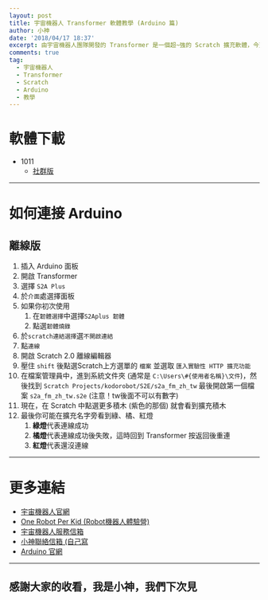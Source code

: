 ```yaml
---
layout: post
title: 宇宙機器人 Transformer 軟體教學 (Arduino 篇)
author: 小神
date: '2018/04/17 18:37'
excerpt: 由宇宙機器人團隊開發的 Transformer 是一個超~強的 Scratch 擴充軟體，今天我就來教大家如何用它來連接 Ardunio
comments: true
tag:
  - 宇宙機器人
  - Transformer
  - Scratch
  - Arduino
  - 教學
---
```

# 軟體下載

* 1011
  * [社群版](/files/transformer-community-2.00-1110.exe)

- - -

# 如何連接 Arduino

## 離線版

1. 插入 Arduino 面板
2. 開啟 Transformer
3. 選擇 `S2A Plus`
4. 於`介面`處選擇面板
5. 如果你初次使用
   1. 在`韌體選擇`中選擇`S2Aplus 韌體`
   2. 點選`韌體燒錄`
6. 於`scratch連結選擇`選`不開啟連結`
7. 點`連線`
8. 開啟 Scratch 2.0 離線編輯器
9. 壓住 `shift` 後點選Scratch上方選單的 `檔案` 並選取 `匯入實驗性 HTTP 擴充功能`
10. 在檔案管理員中，進到系統文件夾 (通常是 `C:\Users\#{使用者名稱}\文件`)，然後找到 `Scratch Projects/kodorobot/S2E/s2a_fm_zh_tw` 最後開啟第一個檔案 `s2a_fm_zh_tw.s2e` (注意！tw後面不可以有數字)
11. 現在，在 Scratch 中點選更多積木 (紫色的那個) 就會看到擴充積木
12. 最後你可能在擴充名字旁看到綠、橘、紅燈
    1. **綠燈**代表連線成功
    2. **橘燈**代表連線成功後失敗，這時回到 Transformer 按返回後重連
    3. **紅燈**代表還沒連線

- - -

# 更多連結

* [宇宙機器人官網](http://kodorobot.com)
* [One Robot Per Kid (Robot機器人體驗營)](https://www.facebook.com/groups/kodorobot/)
* [宇宙機器人服務信箱](mailto:service@kodorobot.com)
* [小神聯絡信箱 (自己寫](mailto:andrew@ccsource.org)
* [Arduino 官網](https://www.arduino.cc/)

- - -

## 感謝大家的收看，我是小神，我們下次見
